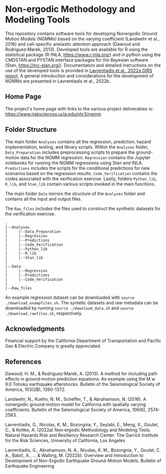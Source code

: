 # Non-ergodic Methodology and Modeling Tools

This repository contains software tools for developing Nonergodic Ground Motion Models (NGMMs) based on the varying coefficient (Landwehr et al., 2016) and cell-specific anelastic attention approach (Dawood and Rodriguez‐Marek, 2013). 
Developed tools are available for R using the statistical package (R-INLA, https://www.r-inla.org/) and in python using the CMDSTAN and PYSTAN interface packages for the Bayesian software (Stan, https://mc-stan.org/). Documentation and detailed instructions on the use of the developed tools is provided in [Lavrentiadis et al., 2022a GIRS report](https://www.risksciences.ucla.edu/girs-reports/2022/04). A general introduction and considerations for the development of NGMMs are presented in Lavrentiadis et al., 2022b.

## Home Page
The project's home page with links to the various project deliverables is: https://www.risksciences.ucla.edu/nhr3/ngmm

## Folder Structure
The main folder ``Analyses`` contains all the regression, prediction, hazard implementation, testing, and library scripts. 
Within the ``Analyses``  folder,  ``Data_Preparation`` includes preprocessing scripts to prepare the ground-motion data for the NGMM regression. ``Regression`` contains the Jupyter notebooks for running the NGMM regressions using Stan and INLA. ``Predictions`` includes the scripts for the conditional predictions for new scenarios based on the regression results. ``Code_Verification`` contains the codes associated with the verification exercise. 
Lastly, folders ``Python_lib``, ``R_lib``, and ``Stan_lib`` contain various scripts invoked in the main functions.

The main folder ``Data`` mirrors the structure of the ``Analyses`` folder and contains all the input and output files.

The ``Raw_files`` includes the files used to construct the synthetic datasets for the verification exercise.

    .
    |--Analyses
    |     |--Data_Preparation
    |     |--Regression
    |     |--Predictions
    |     |--Code_Verification
    |     |--Python_lib
    |     |--R_lib
    |     |--Stan_lib
    |
    |--Data
    |     |--Regression
    |     |--Predictions
    |     |--Code_Verification
    |     
    |--Raw_files

An example regression dataset can be downloaded with ``source ./download_exampfiles.sh``.
The syntetic datasets and raw metadata can be downloaded by running ``source ./download_data.sh`` and ``source ./download_rawfiles.sh``, respectively.

## Acknowledgments 
Financial support by the California Department of Transportation and Pacific Gas & Electric Company is greatly appreciated.  

## References
Dawood, H. M., & Rodriguez‐Marek, A. (2013). A method for including path effects in ground‐motion prediction equations: An example using the M w 9.0 Tohoku earthquake aftershocks. Bulletin of the Seismological Society of America, 103(2B), 1360-1372.

Landwehr, N., Kuehn, N. M., Scheffer, T., & Abrahamson, N. (2016). A nonergodic ground‐motion model for California with spatially varying coefficients. Bulletin of the Seismological Society of America, 106(6), 2574-2583.

Lavrentiadis, G., Nicolas, K. M., Bozorgnia, Y., Seylabi, E., Meng, X., Goulet, C., & Kottke, A. (2022a) Non‐ergodic Methodology and Modeling Tools. Natural Hazards Risk and Resiliency Research Center: The Garrick Institute for the Risk Sciences, University of California, Los Angeles

Lavrentiadis, G., Abrahamson, N. A., Nicolas, K. M., Bozorgnia, Y., Goulet, C. A., Babič, A., ... & Walling, M. (2022b). Overview and Introduction to Development of Non-Ergodic Earthquake Ground-Motion Models. Bulletin of Earthquake Engineering
